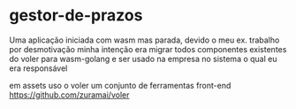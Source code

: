 # gestor-de-prazos
Uma aplicação iniciada com wasm mas parada, devido o meu ex. trabalho por desmotivação
minha intenção era migrar todos componentes existentes do voler para wasm-golang e ser usado na empresa no sistema o qual eu era responsável

em assets uso o voler um conjunto de ferramentas front-end https://github.com/zuramai/voler
